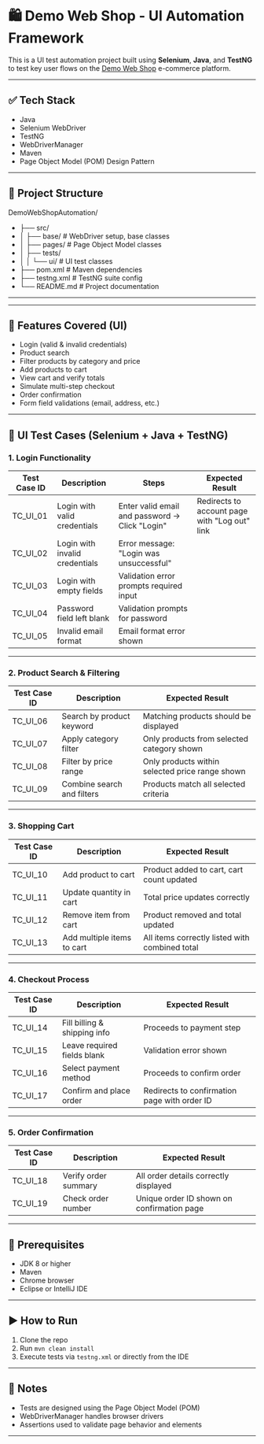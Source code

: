 # 🛍️ Demo Web Shop - UI Automation Framework

This is a UI test automation project built using **Selenium**, **Java**, and **TestNG** to test key user flows on the [Demo Web Shop](https://demowebshop.tricentis.com/) e-commerce platform.

---

## ✅ Tech Stack

- Java
- Selenium WebDriver
- TestNG
- WebDriverManager
- Maven
- Page Object Model (POM) Design Pattern

---

## 📁 Project Structure
DemoWebShopAutomation/
- ├── src/
- │ ├── base/ # WebDriver setup, base classes
- │ ├── pages/ # Page Object Model classes
- │ ├── tests/
- │ │ └── ui/ # UI test classes
- ├── pom.xml # Maven dependencies
- ├── testng.xml # TestNG suite config
- └── README.md # Project documentation

---

---

## 🚀 Features Covered (UI)

- Login (valid & invalid credentials)
- Product search
- Filter products by category and price
- Add products to cart
- View cart and verify totals
- Simulate multi-step checkout
- Order confirmation
- Form field validations (email, address, etc.)

---

## 🧪 UI Test Cases (Selenium + Java + TestNG)

### 1. **Login Functionality**
| Test Case ID | Description | Steps | Expected Result |
|--------------|-------------|-----------------|-----------------|
| TC_UI_01 | Login with valid credentials | Enter valid email and password → Click "Login" |Redirects to account page with "Log out" link |
| TC_UI_02 | Login with invalid credentials | Error message: "Login was unsuccessful" |
| TC_UI_03 | Login with empty fields | Validation error prompts required input |
| TC_UI_04 | Password field left blank | Validation prompts for password |
| TC_UI_05 | Invalid email format | Email format error shown |

---

### 2. **Product Search & Filtering**
| Test Case ID | Description | Expected Result |
|--------------|-------------|-----------------|
| TC_UI_06 | Search by product keyword | Matching products should be displayed |
| TC_UI_07 | Apply category filter | Only products from selected category shown |
| TC_UI_08 | Filter by price range | Only products within selected price range shown |
| TC_UI_09 | Combine search and filters | Products match all selected criteria |

---

### 3. **Shopping Cart**
| Test Case ID | Description | Expected Result |
|--------------|-------------|-----------------|
| TC_UI_10 | Add product to cart | Product added to cart, cart count updated |
| TC_UI_11 | Update quantity in cart | Total price updates correctly |
| TC_UI_12 | Remove item from cart | Product removed and total updated |
| TC_UI_13 | Add multiple items to cart | All items correctly listed with combined total |

---

### 4. **Checkout Process**
| Test Case ID | Description | Expected Result |
|--------------|-------------|-----------------|
| TC_UI_14 | Fill billing & shipping info | Proceeds to payment step |
| TC_UI_15 | Leave required fields blank | Validation error shown |
| TC_UI_16 | Select payment method | Proceeds to confirm order |
| TC_UI_17 | Confirm and place order | Redirects to confirmation page with order ID |

---

### 5. **Order Confirmation**
| Test Case ID | Description | Expected Result |
|--------------|-------------|-----------------|
| TC_UI_18 | Verify order summary | All order details correctly displayed |
| TC_UI_19 | Check order number | Unique order ID shown on confirmation page |

---

## 🧰 Prerequisites

- JDK 8 or higher
- Maven
- Chrome browser
- Eclipse or IntelliJ IDE

---

## ▶️ How to Run

1. Clone the repo
2. Run `mvn clean install`
3. Execute tests via `testng.xml` or directly from the IDE

---

## 📌 Notes

- Tests are designed using the Page Object Model (POM)
- WebDriverManager handles browser drivers
- Assertions used to validate page behavior and elements

---




